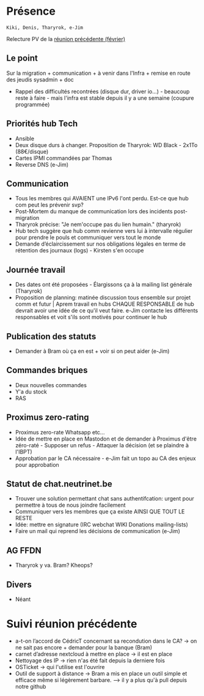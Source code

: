 <!-- TITLE: 04/20 (Membres) -->
<!-- SUBTITLE: Réunion des membres -->
# Présence
    Kiki, Denis, Tharyrok, e-Jim

Relecture PV de la [réunion précédente (février)](/pvs/2017/02-16)
## Le point

Sur la migration + communication + à venir dans l'Infra + remise en route des jeudis sysadmin  + doc 

* Rappel des difficultés recontrées (disque dur, driver io...) - beaucoup reste à faire - mais l'infra est stable depuis il y a une semaine  (coupure programmée)

## Priorités hub Tech

* Ansible
* Deux disque durs à changer. Proposition de Tharyrok: WD Black - 2x1To (88€/disque)
* Cartes IPMI commandées par Thomas
* Reverse DNS (e-Jim)

## Communication 

* Tous les membres qui AVAIENT une IPv6 l'ont perdu. Est-ce que hub com peut les prévenir svp?
* Post-Mortem du manque de communication lors des incidents post-migration
* Tharyrok précise: "Je nem'occupe pas du lien humain." (tharyrok)
* Hub tech suggère que hub comm revienne vers lui à intervalle   régulier pour prendre le pouls et communiquer vers tout le monde
* Demande d’éclaircissement sur nos obligations légales en terme de   rétention des journaux (logs) - Kirsten s'en occupe 

## Journée travail 

* Des dates ont été proposées - Élargissons ça à la mailing list générale (Tharyrok)
* Proposition de planning: matinée discussion tous ensemble sur projet comm et futur | Aprem travail en hubs CHAQUE RESPONSABLE de hub devrait avoir une idée de ce qu'il veut faire. e-Jim contacte les  différents responsables et voit s'ils sont motivés pour continuer le hub

## Publication des statuts

* Demander à Bram où ça en est + voir si on peut aider (e-Jim)

## Commandes briques

* Deux nouvelles commandes
* Y'a du stock
* RAS

##  Proximus zero-rating   
* Proximus zero-rate Whatsapp etc...
* Idée de mettre en place en Mastodon et de demander à Proximus d'être zéro-raté - Supposer un refus - Attaquer la décision (et se plaindre à l'IBPT)
* Approbation par le CA nécessaire - e-Jim fait un topo au CA des enjeux pour approbation
 
## Statut de chat.neutrinet.be


- Trouver une solution permettant chat sans authentifcation: urgent pour permettre à tous de nous joindre facilement
- Communiquer vers les membres que ça existe  AINSI QUE TOUT LE RESTE
- Idée: mettre en signature (IRC webchat  WIKI Donations mailing-lists)
- Faire un mail qui reprend les décisions de communication  (e-Jim)

## AG FFDN
* Tharyrok y va. Bram? Kheops? 

## Divers

* Néant

# Suivi réunion précédente

- a-t-on l’accord de CédricT concernant sa recondution dans le CA? -> on ne sait pas encore  + demander pour la banque (Bram)
-  carnet d’adresse nextcloud à mettre en place -> il est en place
- Nettoyage des IP -> rien n'as été fait depuis la derniere fois 
- OSTicket -> qui l'utilise est l'ouvrire
- Outil de support à distance -> Bram a mis en place un outil simple et efficace même si légèrement barbare. --> il y a plus qu'à pull depuis notre github